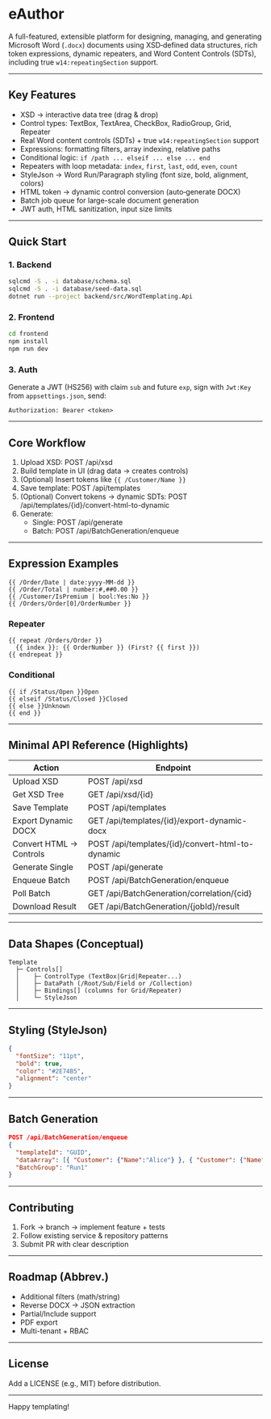 # eAuthor

A full-featured, extensible platform for designing, managing, and generating Microsoft Word (`.docx`) documents using XSD‑defined data structures, rich token expressions, dynamic repeaters, and Word Content Controls (SDTs), including true `w14:repeatingSection` support.

---

## Key Features
- XSD → interactive data tree (drag & drop)
- Control types: TextBox, TextArea, CheckBox, RadioGroup, Grid, Repeater
- Real Word content controls (SDTs) + true `w14:repeatingSection` support
- Expressions: formatting filters, array indexing, relative paths
- Conditional logic: `if /path ... elseif ... else ... end`
- Repeaters with loop metadata: `index`, `first`, `last`, `odd`, `even`, `count`
- StyleJson → Word Run/Paragraph styling (font size, bold, alignment, colors)
- HTML token → dynamic control conversion (auto‑generate DOCX)
- Batch job queue for large-scale document generation
- JWT auth, HTML sanitization, input size limits

---

## Quick Start

### 1. Backend
```bash
sqlcmd -S . -i database/schema.sql
sqlcmd -S . -i database/seed-data.sql
dotnet run --project backend/src/WordTemplating.Api
```

### 2. Frontend
```bash
cd frontend
npm install
npm run dev
```

### 3. Auth
Generate a JWT (HS256) with claim `sub` and future `exp`, sign with `Jwt:Key` from `appsettings.json`, send:
```
Authorization: Bearer <token>
```

---

## Core Workflow
1. Upload XSD: POST /api/xsd  
2. Build template in UI (drag data → creates controls)  
3. (Optional) Insert tokens like `{{ /Customer/Name }}`  
4. Save template: POST /api/templates  
5. (Optional) Convert tokens → dynamic SDTs: POST /api/templates/{id}/convert-html-to-dynamic  
6. Generate:
   - Single: POST /api/generate
   - Batch: POST /api/BatchGeneration/enqueue  

---

## Expression Examples
```
{{ /Order/Date | date:yyyy-MM-dd }}
{{ /Order/Total | number:#,##0.00 }}
{{ /Customer/IsPremium | bool:Yes:No }}
{{ /Orders/Order[0]/OrderNumber }}
```

### Repeater
```
{{ repeat /Orders/Order }}
  {{ index }}: {{ OrderNumber }} (First? {{ first }})
{{ endrepeat }}
```

### Conditional
```
{{ if /Status/Open }}Open
{{ elseif /Status/Closed }}Closed
{{ else }}Unknown
{{ end }}
```

---

## Minimal API Reference (Highlights)
| Action | Endpoint |
|--------|----------|
| Upload XSD | POST /api/xsd |
| Get XSD Tree | GET /api/xsd/{id} |
| Save Template | POST /api/templates |
| Export Dynamic DOCX | GET /api/templates/{id}/export-dynamic-docx |
| Convert HTML → Controls | POST /api/templates/{id}/convert-html-to-dynamic |
| Generate Single | POST /api/generate |
| Enqueue Batch | POST /api/BatchGeneration/enqueue |
| Poll Batch | GET /api/BatchGeneration/correlation/{cid} |
| Download Result | GET /api/BatchGeneration/{jobId}/result |

---

## Data Shapes (Conceptual)
```
Template
  ├─ Controls[]
  │    ├─ ControlType (TextBox|Grid|Repeater...)
  │    ├─ DataPath (/Root/Sub/Field or /Collection)
  │    ├─ Bindings[] (columns for Grid/Repeater)
  │    └─ StyleJson
```

---

## Styling (StyleJson)
```json
{
  "fontSize": "11pt",
  "bold": true,
  "color": "#2E74B5",
  "alignment": "center"
}
```

---

## Batch Generation
```json
POST /api/BatchGeneration/enqueue
{
  "templateId": "GUID",
  "dataArray": [{ "Customer": {"Name":"Alice"} }, { "Customer": {"Name":"Bob"} }],
  "BatchGroup": "Run1"
}
```

---

## Contributing
1. Fork → branch → implement feature + tests  
2. Follow existing service & repository patterns  
3. Submit PR with clear description  

---

## Roadmap (Abbrev.)
- Additional filters (math/string)
- Reverse DOCX → JSON extraction
- Partial/Include support
- PDF export
- Multi-tenant + RBAC

---

## License
Add a LICENSE (e.g., MIT) before distribution.

---

Happy templating!
